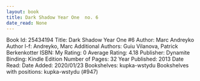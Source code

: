 ```yaml
---
layout: book
title: Dark Shadow Year One  no. 6
date_read: None
---
```


Book Id: 25434194
Title: Dark Shadow Year One #6
Author: Marc Andreyko
Author l-f: Andreyko, Marc
Additional Authors: Guiu Vilanova, Patrick Berkenkotter
ISBN: 
My Rating: 0
Average Rating: 4.18
Publisher: Dynamite
Binding: Kindle Edition
Number of Pages: 32
Year Published: 2013
Date Read: 
Date Added: 2020/01/23
Bookshelves: kupka-wstydu
Bookshelves with positions: kupka-wstydu (#947)

